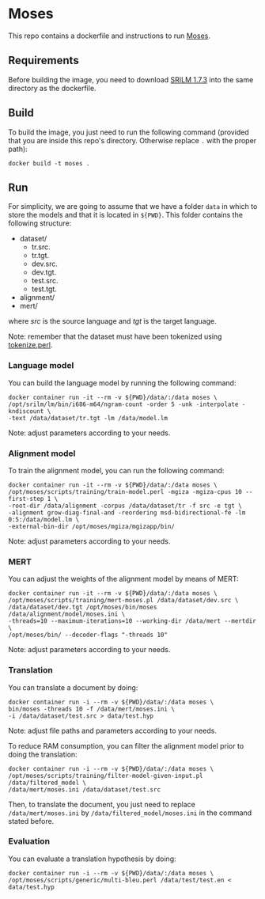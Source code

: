 # Moses
This repo contains a dockerfile and instructions to run [Moses](https://github.com/moses-smt/mosesdecoder).

## Requirements
Before building the image, you need to download [SRILM 1.7.3](http://www.speech.sri.com/projects/srilm/download.html) into the same directory as the dockerfile.

## Build
To build the image, you just need to run the following command (provided that you are inside this repo's directory. Otherwise replace `.` with the proper path):

```
docker build -t moses .
```

## Run
For simplicity, we are going to assume that we have a folder `data` in which to store the models and that it is located in `${PWD}`. This folder contains the following structure:

* dataset/
  * tr.src.
  * tr.tgt.
  * dev.src.
  * dev.tgt.
  * test.src.
  * test.tgt.
* alignment/
* mert/

where *src* is the source language and *tgt* is the target language.

Note: remember that the dataset must have been tokenized using [tokenize.perl](https://raw.githubusercontent.com/moses-smt/mosesdecoder/master/scripts/tokenizer/tokenizer.perl).

### Language model
You can build the language model by running the following command:

```
docker container run -it --rm -v ${PWD}/data/:/data moses \
/opt/srilm/lm/bin/i686-m64/ngram-count -order 5 -unk -interpolate -kndiscount \
-text /data/dataset/tr.tgt -lm /data/model.lm
```

Note: adjust parameters according to your needs.

### Alignment model
To train the alignment model, you can run the following command:

```
docker container run -it --rm -v ${PWD}/data/:/data moses \
/opt/moses/scripts/training/train-model.perl -mgiza -mgiza-cpus 10 --first-step 1 \
-root-dir /data/alignment -corpus /data/dataset/tr -f src -e tgt \
-alignment grow-diag-final-and -reordering msd-bidirectional-fe -lm 0:5:/data/model.lm \
-external-bin-dir /opt/moses/mgiza/mgizapp/bin/
```
Note: adjust parameters according to your needs.

### MERT
You can adjust the weights of the alignment model by means of MERT:

```
docker container run -it --rm -v ${PWD}/data/:/data moses \
/opt/moses/scripts/training/mert-moses.pl /data/dataset/dev.src \
/data/dataset/dev.tgt /opt/moses/bin/moses /data/alignment/model/moses.ini \
-threads=10 --maximum-iterations=10 --working-dir /data/mert --mertdir \
/opt/moses/bin/ --decoder-flags "-threads 10"
```

Note: adjust parameters according to your needs.

### Translation
You can translate a document by doing:

```
docker container run -i --rm -v ${PWD}/data/:/data moses \
bin/moses -threads 10 -f /data/mert/moses.ini \
-i /data/dataset/test.src > data/test.hyp
```

Note: adjust file paths and parameters according to your needs.

To reduce RAM consumption, you can filter the alignment model prior to doing the translation:

```
docker container run -i --rm -v ${PWD}/data/:/data moses \
/opt/moses/scripts/training/filter-model-given-input.pl /data/filtered_model \
/data/mert/moses.ini /data/dataset/test.src
```

Then, to translate the document, you just need to replace `/data/mert/moses.ini` by `/data/filtered_model/moses.ini` in the command stated before.

### Evaluation
You can evaluate a translation hypothesis by doing:

```
docker container run -i --rm -v ${PWD}/data/:/data moses \
/opt/moses/scripts/generic/multi-bleu.perl /data/test/test.en < data/test.hyp
```

